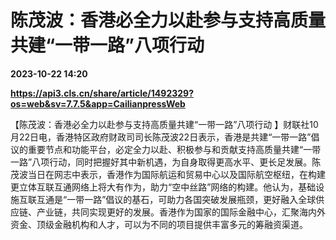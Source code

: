 # 陈茂波：香港必全力以赴参与支持高质量共建“一带一路”八项行动

**2023-10-22 14:20**

**https://api3.cls.cn/share/article/1492329?os=web&sv=7.7.5&app=CailianpressWeb**

【陈茂波：香港必全力以赴参与支持高质量共建“一带一路”八项行动 】财联社10月22日电，香港特区政府财政司司长陈茂波22日表示，香港是共建“一带一路”倡议的重要节点和功能平台，必定全力以赴、积极参与和贡献支持高质量共建“一带一路”八项行动，同时把握好其中新机遇，为自身取得更高水平、更长足发展。陈茂波当日在网志中表示，香港作为国际航运和贸易中心以及国际航空枢纽，在构建更立体互联互通网络上将大有作为，助力“空中丝路”网络的构建。他认为，基础设施互联互通是“一带一路”倡议的基石，可助力各国突破发展瓶颈，更好融入全球供应链、产业链，共同实现更好的发展。香港作为国家的国际金融中心，汇聚海内外资金、顶级金融机构和人才，可以为不同的项目提供丰富多元的筹融资渠道。